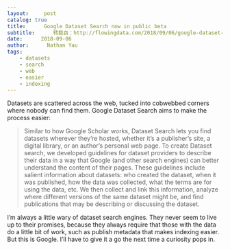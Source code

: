 ```yaml
---
layout:     post
catalog: true
title:      Google Dataset Search now in public beta
subtitle:      转载自：http://flowingdata.com/2018/09/06/google-dataset-search-now-in-public-beta/
date:      2018-09-06
author:      Nathan Yau
tags:
    - datasets
    - search
    - web
    - easier
    - indexing
---
```


Datasets are scattered across the web, tucked into cobwebbed corners where nobody can find them. Google Dataset Search aims to make the process easier:

> Similar to how Google Scholar works, Dataset Search lets you find datasets wherever they’re hosted, whether it’s a publisher’s site, a digital library, or an author’s personal web page. To create Dataset search, we developed guidelines for dataset providers to describe their data in a way that Google (and other search engines) can better understand the content of their pages. These guidelines include salient information about datasets: who created the dataset, when it was published, how the data was collected, what the terms are for using the data, etc. We then collect and link this information, analyze where different versions of the same dataset might be, and find publications that may be describing or discussing the dataset.

I’m always a little wary of dataset search engines. They never seem to live up to their promises, because they always require that those with the data do a little bit of work, such as publish metadata that makes indexing easier. But this is Google. I’ll have to give it a go the next time a curiosity pops in.
